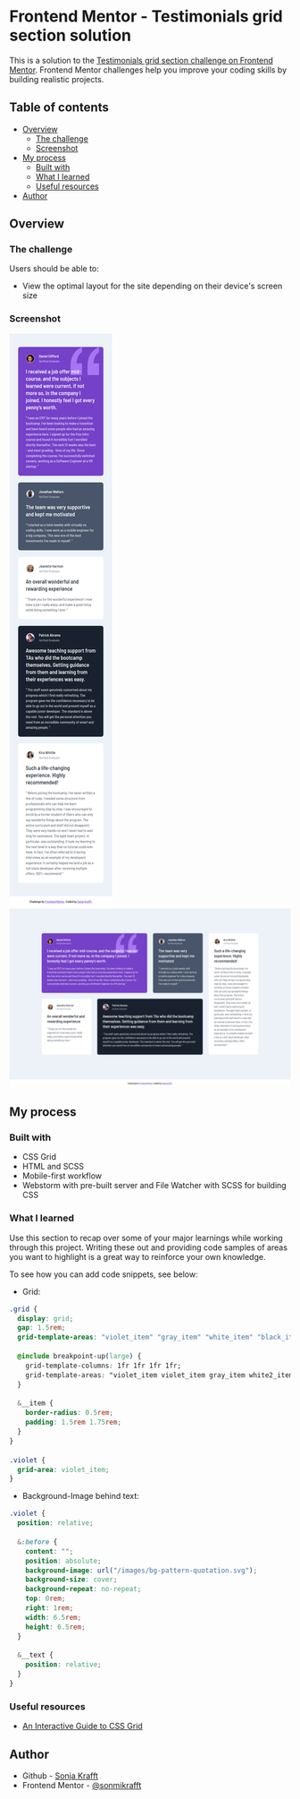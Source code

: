 # Frontend Mentor - Testimonials grid section solution

This is a solution to the [Testimonials grid section challenge on Frontend Mentor](https://www.frontendmentor.io/challenges/testimonials-grid-section-Nnw6J7Un7). Frontend Mentor challenges help you improve your coding skills by building realistic projects. 

## Table of contents

- [Overview](#overview)
  - [The challenge](#the-challenge)
  - [Screenshot](#screenshot)
- [My process](#my-process)
  - [Built with](#built-with)
  - [What I learned](#what-i-learned)
  - [Useful resources](#useful-resources)
- [Author](#author)

## Overview

### The challenge

Users should be able to:

- View the optimal layout for the site depending on their device's screen size

### Screenshot

![Desktop](./screenshots/desktop.png)
![Mobile](./screenshots/mobile.png)


## My process

### Built with

- CSS Grid
- HTML and SCSS
- Mobile-first workflow
- Webstorm with pre-built server and File Watcher with SCSS for building CSS

### What I learned

Use this section to recap over some of your major learnings while working through this project. Writing these out and providing code samples of areas you want to highlight is a great way to reinforce your own knowledge.

To see how you can add code snippets, see below:

- Grid:
```css
.grid {
  display: grid;
  gap: 1.5rem;
  grid-template-areas: "violet_item" "gray_item" "white_item" "black_item" "white2_item";

  @include breakpoint-up(large) {
    grid-template-columns: 1fr 1fr 1fr 1fr;
    grid-template-areas: "violet_item violet_item gray_item white2_item" "white_item black_item black_item white2_item";
  }
  
  &__item {
    border-radius: 0.5rem;
    padding: 1.5rem 1.75rem;
  }
}

.violet {
  grid-area: violet_item; 
}
```
- Background-Image behind text:
```css
.violet {
  position: relative;

  &:before {
    content: "";
    position: absolute;
    background-image: url("/images/bg-pattern-quotation.svg");
    background-size: cover;
    background-repeat: no-repeat;
    top: 0rem;
    right: 1rem;
    width: 6.5rem;
    height: 6.5rem;
  }

  &__text {
    position: relative; 
  }
}
```

### Useful resources

- [An Interactive Guide to CSS Grid](https://www.joshwcomeau.com/css/interactive-guide-to-grid/) 


## Author

- Github - [Sonja Krafft](https://www.github.com/sonmikrafft)
- Frontend Mentor - [@sonmikrafft](https://www.frontendmentor.io/profile/sonmikrafft)
